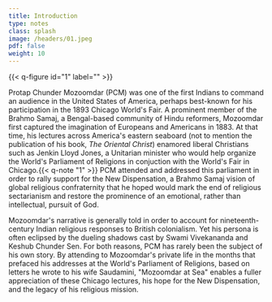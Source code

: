 ```yaml
---
title: Introduction
type: notes
class: splash
image: /headers/01.jpeg
pdf: false
weight: 10
---
```


{{< q-figure id="1" label="" >}}

Protap Chunder Mozoomdar (PCM) was one of the first Indians to command
an audience in the United States of America, perhaps best-known for his
participation in the 1893 Chicago World's Fair. A
prominent member of the Brahmo Samaj, a Bengal-based community of Hindu
reformers, Mozoomdar first captured the imagination of Europeans and
Americans in 1883. At that time, his lectures across America's eastern
seaboard (not to mention the publication of his book, *The Oriental
Christ*) enamored liberal Christians such as Jenkin Lloyd Jones, a
Unitarian minister who would help organize the World's Parliament of
Religions in conjuction with the World's Fair in
Chicago.{{< q-note "1" >}} PCM attended and addressed this parliament in order to rally support for the New Dispensation, a Brahmo Samaj vision of global
religious confraternity that he hoped would mark the end of religious
sectarianism and restore the prominence of an emotional, rather than
intellectual, pursuit of God. 

Mozoomdar's narrative is generally told in order to account for nineteenth-century Indian religious responses to British colonialism. Yet his persona is often eclipsed by the dueling shadows cast by Swami Vivekananda and Keshub Chunder Sen. For both reasons, PCM has rarely been the subject of his own story. By attending to Mozoomdar's private life in the months that prefaced his addresses at the World's Parliament of Religions, based on letters he wrote to his wife Saudamini, "Mozoomdar at Sea" enables a fuller appreciation of these Chicago lectures, his hope for the New Dispensation, and the legacy of his religious mission.
